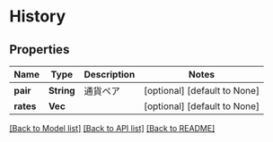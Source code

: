# History

## Properties
Name | Type | Description | Notes
------------ | ------------- | ------------- | -------------
**pair** | **String** | 通貨ペア | [optional] [default to None]
**rates** | **Vec<f64>** |  | [optional] [default to None]

[[Back to Model list]](../README.md#documentation-for-models) [[Back to API list]](../README.md#documentation-for-api-endpoints) [[Back to README]](../README.md)


